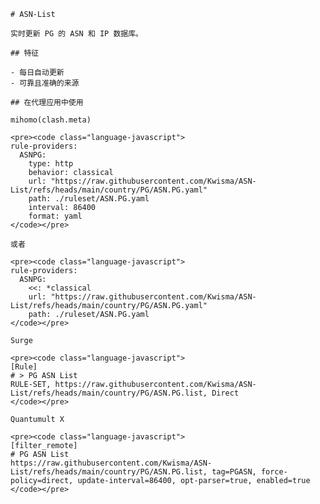 
    # ASN-List
    
    实时更新 PG 的 ASN 和 IP 数据库。
    
    ## 特征
    
    - 每日自动更新
    - 可靠且准确的来源
    
    ## 在代理应用中使用
    
    mihomo(clash.meta)
   
    <pre><code class="language-javascript">
    rule-providers:
      ASNPG:
        type: http
        behavior: classical
        url: "https://raw.githubusercontent.com/Kwisma/ASN-List/refs/heads/main/country/PG/ASN.PG.yaml"
        path: ./ruleset/ASN.PG.yaml
        interval: 86400
        format: yaml
    </code></pre>

    或者

    <pre><code class="language-javascript">
    rule-providers:
      ASNPG:
        <<: *classical
        url: "https://raw.githubusercontent.com/Kwisma/ASN-List/refs/heads/main/country/PG/ASN.PG.yaml"
        path: ./ruleset/ASN.PG.yaml
    </code></pre>
    
    Surge
    
    <pre><code class="language-javascript">
    [Rule]
    # > PG ASN List
    RULE-SET, https://raw.githubusercontent.com/Kwisma/ASN-List/refs/heads/main/country/PG/ASN.PG.list, Direct
    </code></pre>
    
    Quantumult X
    
    <pre><code class="language-javascript">
    [filter_remote]
    # PG ASN List
    https://raw.githubusercontent.com/Kwisma/ASN-List/refs/heads/main/country/PG/ASN.PG.list, tag=PGASN, force-policy=direct, update-interval=86400, opt-parser=true, enabled=true
    </code></pre>
    